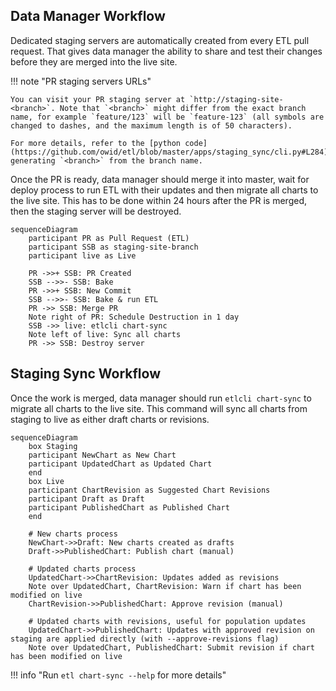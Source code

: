 ## Data Manager Workflow

Dedicated staging servers are automatically created from every ETL pull request. That gives data manager the ability to share and test their changes before they are merged into the live site.

!!! note "PR staging servers URLs"

    You can visit your PR staging server at `http://staging-site-<branch>`. Note that `<branch>` might differ from the exact branch name, for example `feature/123` will be `feature-123` (all symbols are changed to dashes, and the maximum length is of 50 characters).

    For more details, refer to the [python code](https://github.com/owid/etl/blob/master/apps/staging_sync/cli.py#L284) generating `<branch>` from the branch name.

Once the PR is ready, data manager should merge it into master, wait for deploy process to run ETL with their updates and then migrate all charts to the live site. This has to be done within 24 hours after the PR is merged, then the staging server will be destroyed.

```mermaid
sequenceDiagram
    participant PR as Pull Request (ETL)
    participant SSB as staging-site-branch
    participant live as Live

    PR ->>+ SSB: PR Created
    SSB -->>- SSB: Bake
    PR ->>+ SSB: New Commit
    SSB -->>- SSB: Bake & run ETL
    PR ->> SSB: Merge PR
    Note right of PR: Schedule Destruction in 1 day
    SSB ->> live: etlcli chart-sync
    Note left of live: Sync all charts
    PR ->> SSB: Destroy server
```

## Staging Sync Workflow

Once the work is merged, data manager should run `etlcli chart-sync` to migrate all charts to the live site. This command will sync all charts from staging to live as either draft charts or revisions.

```mermaid
sequenceDiagram
    box Staging
    participant NewChart as New Chart
    participant UpdatedChart as Updated Chart
    end
    box Live
    participant ChartRevision as Suggested Chart Revisions
    participant Draft as Draft
    participant PublishedChart as Published Chart
    end

    # New charts process
    NewChart->>Draft: New charts created as drafts
    Draft->>PublishedChart: Publish chart (manual)

    # Updated charts process
    UpdatedChart->>ChartRevision: Updates added as revisions
    Note over UpdatedChart, ChartRevision: Warn if chart has been modified on live
    ChartRevision->>PublishedChart: Approve revision (manual)

    # Updated charts with revisions, useful for population updates
    UpdatedChart->>PublishedChart: Updates with approved revision on staging are applied directly (with --approve-revisions flag)
    Note over UpdatedChart, PublishedChart: Submit revision if chart has been modified on live
```

!!! info "Run `etl chart-sync --help` for more details"
